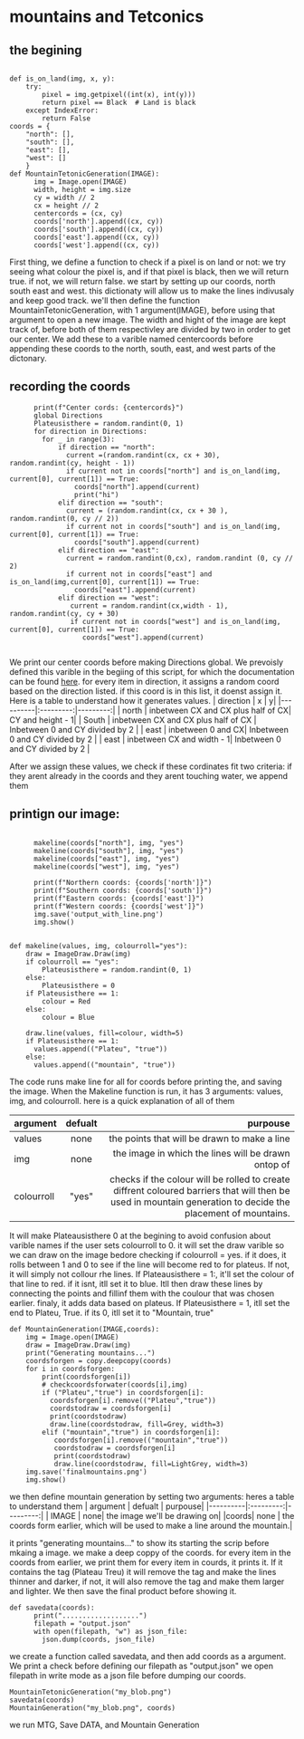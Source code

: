 # mountains and Tetconics

## the begining
```

def is_on_land(img, x, y):
    try:
        pixel = img.getpixel((int(x), int(y)))
        return pixel == Black  # Land is black
    except IndexError:
        return False  
coords = {
    "north": [],
    "south": [],
    "east": [],
    "west": []
    }
def MountainTetonicGeneration(IMAGE):
      img = Image.open(IMAGE)
      width, height = img.size
      cy = width // 2
      cx = height // 2
      centercords = (cx, cy)
      coords['north'].append((cx, cy))
      coords['south'].append((cx, cy))
      coords['east'].append((cx, cy))
      coords['west'].append((cx, cy))

```
First thing, we define a function to check if a pixel is on land or not: we try seeing what colour the pixel is, and if that pixel is black, then we will return true. if not, we will return false.
we start by setting up our coords, north south east and west. this dictionaty will allow us to make the lines indivusaly and keep good track.
we'll then define the function MountainTetonicGeneration, with 1 argument(IMAGE), before using that argument to open a new image.
The width and hight of the image are kept track of, before both of them respectivley are divided by two in order to get our center. We add these
to a varible named centercoords before appending these coords to the north, south, east, and west parts of the dictonary.  

## recording the coords

```
      print(f"Center cords: {centercords}")
      global Directions
      Plateusisthere = random.randint(0, 1)
      for direction in Directions:
        for _ in range(3):
            if direction == "north":
              current =(random.randint(cx, cx + 30), random.randint(cy, height - 1))
              if current not in coords["north"] and is_on_land(img, current[0], current[1]) == True:
                coords["north"].append(current)
                print("hi")
            elif direction == "south":
              current = (random.randint(cx, cx + 30 ), random.randint(0, cy // 2))
              if current not in coords["south"] and is_on_land(img, current[0], current[1]) == True:
                coords["south"].append(current)
            elif direction == "east":
              current = random.randint(0,cx), random.randint (0, cy // 2)
              if current not in coords["east"] and is_on_land(img,current[0], current[1]) == True:
                coords["east"].append(current)            
            elif direction == "west":
               current = random.randint(cx,width - 1), random.randint(cy, cy + 30)
               if current not in coords["west"] and is_on_land(img, current[0], current[1]) == True:
                  coords["west"].append(current)
            
```

We print our center coords before making Directions global. We prevoisly defined this varible in the begiing of this script, for which the documentation can be found [here](URL "seeandblob.md"). 
for every item in direction, it assigns a random coord based on the direction listed. if this coord is in this list, it doenst assign it.
Here is a table to understand how it generates values.
| direction | x | y|
|----------|:---------:|---------:|
| north | inbetween CX and CX plus half of CX| CY and  height - 1|
| South | inbetween CX and CX plus half of CX   | Inbetween 0 and CY divided by 2  |
| east | inbetween 0 and CX| Inbetween 0 and CY divided by 2  |
| east | inbetween CX and width - 1| Inbetween 0 and CY divided by 2  |

After we assign these values, we check if these cordinates fit two criteria:
if they arent already in the coords and they arent touching water, we append them

## printign our image:
```
      
      makeline(coords["north"], img, "yes")
      makeline(coords["south"], img, "yes")
      makeline(coords["east"], img, "yes")
      makeline(coords["west"], img, "yes")

      print(f"Northern coords: {coords['north']}")
      print(f"Southern coords: {coords['south']}")
      print(f"Eastern coords: {coords['east']}")
      print(f"Western coords: {coords['west']}")
      img.save('output_with_line.png')
      img.show()

         
def makeline(values, img, colourroll="yes"):
    draw = ImageDraw.Draw(img)
    if colourroll == "yes":
        Plateusisthere = random.randint(0, 1)
    else:
        Plateusisthere = 0
    if Plateusisthere == 1:
        colour = Red
    else:
        colour = Blue

    draw.line(values, fill=colour, width=5)
    if Plateusisthere == 1:
      values.append(("Plateu", "true"))
    else:
      values.append(("mountain", "true"))
```
The code runs make line for all for coords before printing the, and saving the image. When the Makeline function is run, it has 3 arguments: values, img, and colourroll.
here is a quick explanation of all of them

| argument | defualt | purpouse|
|----------|:---------:|---------:|
| values | none| the points that will be drawn to make a line|
| img | none| the image in which the lines will be drawn ontop of|
| colourroll| "yes"| checks if the colour will be rolled to create diffrent coloured barriers that will then be used in mountain generation to decide the placement of mountains.|

It will make Plateausisthere 0 at the begining to avoid confusion about varible names if the user sets colourroll to 0.
it will set the draw varible so we can draw on the image bedore checking if colourroll = yes. if it does, it rolls between 1 and 0 to see if the line will become red to for plateus. If not, it will simply not collour rhe lines. If Plateausisthere = 1:, it'll set the colour of that line to red. if it isnt, itll set it to blue. Itll then draw these lines by connecting the points and fillinf them with the coulour that was chosen earlier.
finaly, it adds data based on plateus. If Plateusisthere = 1, itll set the end to Plateu, True. if its 0, itll set it to "Mountain, true"

```
def MountainGeneration(IMAGE,coords):
    img = Image.open(IMAGE)
    draw = ImageDraw.Draw(img)
    print("Generating mountains...")
    coordsforgen = copy.deepcopy(coords)
    for i in coordsforgen:
        print(coordsforgen[i])
        # checkcoordsforwater(coords[i],img)
        if ("Plateu","true") in coordsforgen[i]:
          coordsforgen[i].remove(("Plateu","true"))
          coordstodraw = coordsforgen[i]
          print(coordstodraw)
          draw.line(coordstodraw, fill=Grey, width=3)
        elif ("mountain","true") in coordsforgen[i]:
           coordsforgen[i].remove(("mountain","true"))
           coordstodraw = coordsforgen[i]
           print(coordstodraw)
           draw.line(coordstodraw, fill=LightGrey, width=3)
    img.save('finalmountains.png')
    img.show()          
```
we then define mountain generation by setting two arguments: heres a table to understand them
| argument | defualt | purpouse|
|----------|:---------:|---------:|
| IMAGE | none| the image we'll be drawing on| 
|coords| none | the coords form earlier, which will be used  to make a line around the mountain.|

it prints "generating mountains..." to show its starting the scrip before mkaing a image. we make a deep coppy of the coords. for every item in the coords from earlier, we print them
for every item in courds, it prints it. If it contains the tag (Plateau Treu) it will remove the tag and make the lines thinner and darker, if not, it will also remove the tag and make them larger and  lighter. We then save the final product before showing it.


```
def savedata(coords):
      print("...................")
      filepath = "output.json"
      with open(filepath, "w") as json_file:
        json.dump(coords, json_file)
```
we create a function called savedata, and then add coords as a argument. We print a check before defining our filepath as "output.json"
we open filepath in write mode as a json file before dumping our coords.

```
MountainTetonicGeneration("my_blob.png")
savedata(coords)
MountainGeneration("my_blob.png", coords)
```
we run MTG,
Save DATA,
and Mountain Generation

